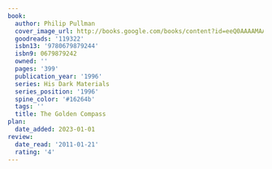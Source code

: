 ```yaml
---
book:
  author: Philip Pullman
  cover_image_url: http://books.google.com/books/content?id=eeQ0AAAAMAAJ&printsec=frontcover&img=1&zoom=1&source=gbs_api
  goodreads: '119322'
  isbn13: '9780679879244'
  isbn9: 0679879242
  owned: ''
  pages: '399'
  publication_year: '1996'
  series: His Dark Materials
  series_position: '1996'
  spine_color: '#16264b'
  tags: ''
  title: The Golden Compass
plan:
  date_added: 2023-01-01
review:
  date_read: '2011-01-21'
  rating: '4'
---
```

